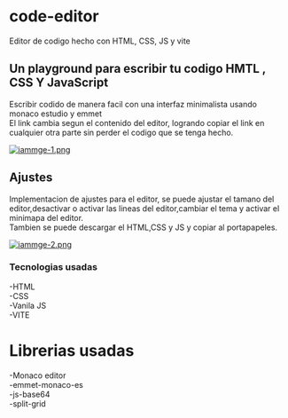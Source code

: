 # code-editor
Editor de codigo hecho con HTML, CSS, JS y vite

## Un playground para escribir tu codigo HMTL , CSS Y JavaScript 
Escribir codido de manera facil con una interfaz minimalista usando monaco estudio y emmet  
El link cambia segun el contenido del editor, logrando copiar el link en cualquier otra parte sin perder el codigo que se tenga hecho.  

[![iammge-1.png](https://i.postimg.cc/6q5WmwyN/iammge-1.png)](https://postimg.cc/TLFvKzVk)

## Ajustes
Implementacion de ajustes para el editor, se puede ajustar el tamano del editor,desactivar o activar las lineas 
del editor,cambiar el tema y activar el minimapa del editor.  
Tambien se puede descargar el HTML,CSS y JS y copiar al portapapeles.  

[![iammge-2.png](https://i.postimg.cc/5yC3DHyh/iammge-2.png)](https://postimg.cc/Wqsgk1M8)

### Tecnologias usadas
-HTML  
-CSS  
-Vanila JS  
-VITE  

# Librerias usadas
-Monaco editor  
-emmet-monaco-es  
-js-base64  
-split-grid  
